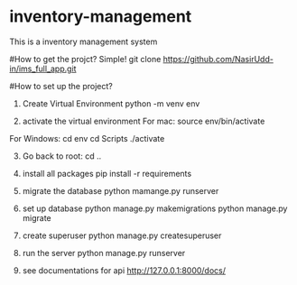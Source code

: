 # inventory-management
This is a inventory management system

#How to get the projct? Simple!
  git clone https://github.com/NasirUdd-in/ims_full_app.git

#How to set up the project?

1. Create Virtual Environment
python -m venv env

2. activate the virtual environment
For mac: source env/bin/activate

For Windows:
cd env
cd Scripts
./activate

3. Go back to root: cd ..

4. install all packages
   pip install -r requirements

5. migrate the database
   python mamange.py runserver

6. set up database
   python manage.py makemigrations
   python manage.py migrate

7. create superuser
   python manage.py createsuperuser

8. run the server
   python manage.py runserver

9. see documentations for api
   http://127.0.0.1:8000/docs/


